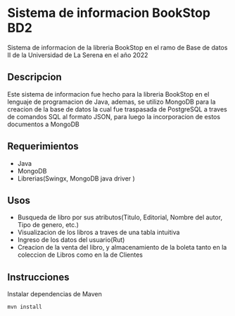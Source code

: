 # Sistema de informacion BookStop BD2

Sistema de informacion de la libreria BookStop en el ramo de Base de datos II de la Universidad de La Serena en el año 2022

## Descripcion

Este sistema de informacion fue hecho para la libreria BookStop en el lenguaje de programacion de Java, ademas, se utilizo MongoDB para la creacion de la base de datos la cual fue traspasada de PostgreSQL a traves de comandos SQL al formato JSON, para luego la incorporacion de estos documentos a MongoDB

## Requerimientos

- Java
- MongoDB
- Librerias(Swingx, MongoDB java driver )

## Usos

- Busqueda de libro por sus atributos(Titulo, Editorial, Nombre del autor, Tipo de genero, etc.)
- Visualizacion de los libros a traves de una tabla intuitiva
- Ingreso de los datos del usuario(Rut)
- Creacion de la venta del libro, y almacenamiento de la boleta tanto en la coleccion de Libros como en la de Clientes

## Instrucciones

Instalar dependencias de Maven
```sh 
mvn install
```
